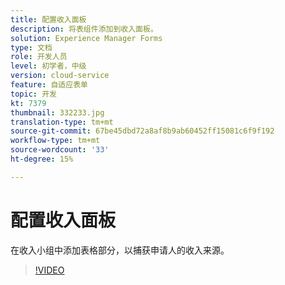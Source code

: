 ```yaml
---
title: 配置收入面板
description: 将表组件添加到收入面板。
solution: Experience Manager Forms
type: 文档
role: 开发人员
level: 初学者，中级
version: cloud-service
feature: 自适应表单
topic: 开发
kt: 7379
thumbnail: 332233.jpg
translation-type: tm+mt
source-git-commit: 67be45dbd72a8af8b9ab60452ff15081c6f9f192
workflow-type: tm+mt
source-wordcount: '33'
ht-degree: 15%

---
```



# 配置收入面板

在收入小组中添加表格部分，以捕获申请人的收入来源。

>[!VIDEO](https://video.tv.adobe.com/v/332233?quality=12&learn=on)

